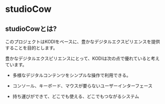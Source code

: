 # studioCow

## studioCowとは?

このプロジェクトはKODIをベースに、豊かなデジタルエクスピリエンスを提供することを目的とします。

豊かなデジタルエクスピリエンスにとって、KODIは次の点で優れていると考えています。

* 多様なデジタルコンテンツをシンプルな操作で利用できる。

* コンソール、キーボード、マウスが要らないユーザーインターフェース

* 持ち運びができて、どこでも使える、どこでもつながるシステム


